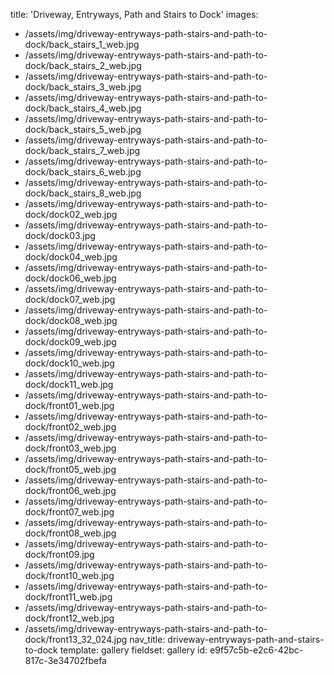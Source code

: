 title: 'Driveway, Entryways, Path and Stairs to Dock'
images:
  - /assets/img/driveway-entryways-path-stairs-and-path-to-dock/back_stairs_1_web.jpg
  - /assets/img/driveway-entryways-path-stairs-and-path-to-dock/back_stairs_2_web.jpg
  - /assets/img/driveway-entryways-path-stairs-and-path-to-dock/back_stairs_3_web.jpg
  - /assets/img/driveway-entryways-path-stairs-and-path-to-dock/back_stairs_4_web.jpg
  - /assets/img/driveway-entryways-path-stairs-and-path-to-dock/back_stairs_5_web.jpg
  - /assets/img/driveway-entryways-path-stairs-and-path-to-dock/back_stairs_7_web.jpg
  - /assets/img/driveway-entryways-path-stairs-and-path-to-dock/back_stairs_6_web.jpg
  - /assets/img/driveway-entryways-path-stairs-and-path-to-dock/back_stairs_8_web.jpg
  - /assets/img/driveway-entryways-path-stairs-and-path-to-dock/dock02_web.jpg
  - /assets/img/driveway-entryways-path-stairs-and-path-to-dock/dock03.jpg
  - /assets/img/driveway-entryways-path-stairs-and-path-to-dock/dock04_web.jpg
  - /assets/img/driveway-entryways-path-stairs-and-path-to-dock/dock06_web.jpg
  - /assets/img/driveway-entryways-path-stairs-and-path-to-dock/dock07_web.jpg
  - /assets/img/driveway-entryways-path-stairs-and-path-to-dock/dock08_web.jpg
  - /assets/img/driveway-entryways-path-stairs-and-path-to-dock/dock09_web.jpg
  - /assets/img/driveway-entryways-path-stairs-and-path-to-dock/dock10_web.jpg
  - /assets/img/driveway-entryways-path-stairs-and-path-to-dock/dock11_web.jpg
  - /assets/img/driveway-entryways-path-stairs-and-path-to-dock/front01_web.jpg
  - /assets/img/driveway-entryways-path-stairs-and-path-to-dock/front02_web.jpg
  - /assets/img/driveway-entryways-path-stairs-and-path-to-dock/front03_web.jpg
  - /assets/img/driveway-entryways-path-stairs-and-path-to-dock/front05_web.jpg
  - /assets/img/driveway-entryways-path-stairs-and-path-to-dock/front06_web.jpg
  - /assets/img/driveway-entryways-path-stairs-and-path-to-dock/front07_web.jpg
  - /assets/img/driveway-entryways-path-stairs-and-path-to-dock/front08_web.jpg
  - /assets/img/driveway-entryways-path-stairs-and-path-to-dock/front09.jpg
  - /assets/img/driveway-entryways-path-stairs-and-path-to-dock/front10_web.jpg
  - /assets/img/driveway-entryways-path-stairs-and-path-to-dock/front11_web.jpg
  - /assets/img/driveway-entryways-path-stairs-and-path-to-dock/front12_web.jpg
  - /assets/img/driveway-entryways-path-stairs-and-path-to-dock/front13_32_024.jpg
nav_title: driveway-entryways-path-and-stairs-to-dock
template: gallery
fieldset: gallery
id: e9f57c5b-e2c6-42bc-817c-3e34702fbefa
